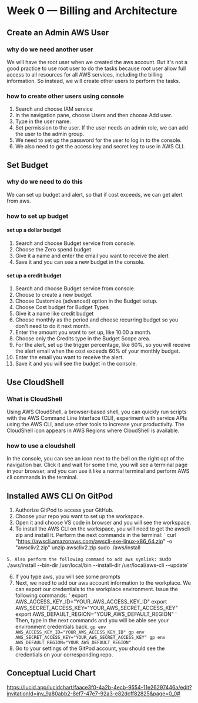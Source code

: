 # Week 0 — Billing and Architecture

## Create an Admin AWS User
### why do we need another user
We will have the root user when we created the aws account. But it's not a good practice to use root user to do the tasks because root user allow full access to all resources for all AWS services, including the billing information. So instead, we will create other users to perform the tasks.

### how to create other users using console

1. Search and choose IAM service
2. In the navigation pane, choose Users and then choose Add user.
3. Type in the user name.
4. Set permission to the user. If the user needs an admin role, we can add the user to the admin group.
5. We need to set up the password for the user to log in to the console.
6. We also need to get the access key and secret key to use in AWS CLI.

## Set Budget
### why do we need to do this
We can set up budget and alert, so that if cost exceeds, we can get alert from aws.

### how to set up budget
#### set up a dollar budget
1. Search and choose Budget service from console.
2. Choose the Zero spend budget
3. Give it a name and enter the email you want to receive the alert
4. Save it and you can see a new budget in the console.

#### set up a credit budget
1. Search and choose Budget service from console.
2. Choose to create a new budget
3. Choose Customize (advanced) option in the Budget setup.
4. Choose Cost budget for Budget Types
5. Give it a name like credit budget
6. Choose monthly as the period and choose recurring budget so you don't need to do it next month.
7. Enter the amount you want to set up, like 10.00 a month.
8. Choose only the Credits type in the Budget Scope area.
9. For the alert, set up the trigger percentage, like 60%, so you will receive the alert email when the cost exceeds 60% of your monthly budget.
10. Enter the email you want to receive the alert.
11. Save it and you will see the budget in the console.

## Use CloudShell
### What is CloudShell
Using AWS CloudShell, a browser-based shell, you can quickly run scripts with the AWS Command Line Interface (CLI), experiment with service APIs using the AWS CLI, and use other tools to increase your productivity. The CloudShell icon appears in AWS Regions where CloudShell is available.

### how to use a cloudshell
In the console, you can see an icon next to the bell on the right opt of the navigation bar. Click it and wait for some time, you will see a terminal page in your browser, and you can use it like a normal terminal and perform AWS cli commands in the terminal.

## Installed AWS CLI On GitPod

1. Authorize GitPod to access your GitHub.
2. Choose your repo you want to set up the workspace.
3. Open it and choose VS code in browser and you will see the workspace.
4. To install the AWS CLI on the workspace, you will need to get the awscli zip and install it. Perform the next commands in the terminal:
`
curl "https://awscli.amazonaws.com/awscli-exe-linux-x86_64.zip" -o "awscliv2.zip"
unzip awscliv2.zip
sudo ./aws/install

`
5. Also perform the following command to add aws symlink: 
`sudo ./aws/install --bin-dir /usr/local/bin --install-dir /usr/local/aws-cli --update`

6. If you type aws, you will see some prompts
7. Next, we need to add our aws account information to the workplace. We can export our credentials to the workplace environment. Issue the following commands:
'
export AWS_ACCESS_KEY_ID="YOUR_AWS_ACCESS_KEY_ID"
export AWS_SECRET_ACCESS_KEY="YOUR_AWS_SECRET_ACCESS_KEY"
export AWS_DEFAULT_REGION="YOUR_AWS_DEFAULT_REGION"
'
Then, type in the next commands and you will be able see your environment credentials back.
`
gp env AWS_ACCESS_KEY_ID="YOUR_AWS_ACCESS_KEY_ID"
gp env  AWS_SECRET_ACCESS_KEY="YOUR_AWS_SECRET_ACCESS_KEY"
gp env AWS_DEFAULT_REGION="YOUR_AWS_DEFAULT_REGION"
`
8. Go to your settings of the GitPod account, you should see the credentials on your corresponding repo. 

## Conceptual Lucid Chart
https://lucid.app/lucidchart/faace3f0-4a2b-4ecb-9554-11e26297446a/edit?invitationId=inv_9a80abb2-8ef7-47e7-92a3-e82dcff82825&page=0_0#